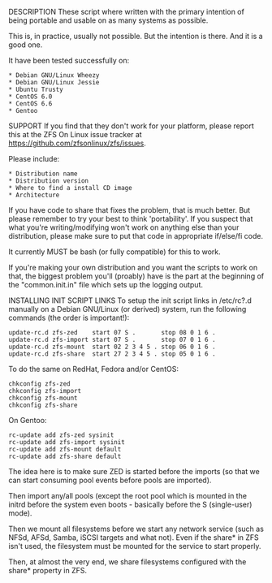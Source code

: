 DESCRIPTION
  These script where written with the primary intention of being portable and
  usable on as many systems as possible.

  This is, in practice, usually not possible. But the intention is there.
  And it is a good one.

  It have been tested successfully on:

    * Debian GNU/Linux Wheezy
    * Debian GNU/Linux Jessie
    * Ubuntu Trusty
    * CentOS 6.0
    * CentOS 6.6
    * Gentoo

SUPPORT
  If you find that they don't work for your platform, please report this
  at the ZFS On Linux issue tracker at https://github.com/zfsonlinux/zfs/issues.

  Please include:

    * Distribution name
    * Distribution version
    * Where to find a install CD image
    * Architecture

  If you have code to share that fixes the problem, that is much better.
  But please remember to try your best to think 'portability'. If you
  suspect that what you're writing/modifying won't work on anything else
  than your distribution, please make sure to put that code in appropriate
  if/else/fi code.

  It currently MUST be bash (or fully compatible) for this to work.

  If you're making your own distribution and you want the scripts to
  work on that, the biggest problem you'll (proably) have is the part
  at the beginning of the "common.init.in" file which sets up the
  logging output.

INSTALLING INIT SCRIPT LINKS
  To setup the init script links in /etc/rc?.d manually on a Debian GNU/Linux
  (or derived) system, run the following commands (the order is important!):

    update-rc.d zfs-zed    start 07 S .       stop 08 0 1 6 .
    update-rc.d zfs-import start 07 S .       stop 07 0 1 6 .
    update-rc.d zfs-mount  start 02 2 3 4 5 . stop 06 0 1 6 .
    update-rc.d zfs-share  start 27 2 3 4 5 . stop 05 0 1 6 .

  To do the same on RedHat, Fedora and/or CentOS:

    chkconfig zfs-zed
    chkconfig zfs-import
    chkconfig zfs-mount
    chkconfig zfs-share

  On Gentoo:

    rc-update add zfs-zed sysinit
    rc-update add zfs-import sysinit
    rc-update add zfs-mount default
    rc-update add zfs-share default


  The idea here is to make sure ZED is started before the imports (so that
  we can start consuming pool events before pools are imported).

  Then import any/all pools (except the root pool which is mounted in the
  initrd before the system even boots - basically before the S (single-user)
  mode).
  
  Then we mount all filesystems before we start any network service (such as
  NFSd, AFSd, Samba, iSCSI targets and what not). Even if the share* in ZFS
  isn't used, the filesystem must be mounted for the service to start properly.

  Then, at almost the very end, we share filesystems configured with the
  share* property in ZFS.
